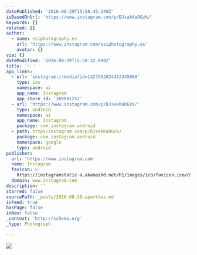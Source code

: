 ```yaml
---
datePublished: '2016-08-29T15:58:45.249Z'
isBasedOnUrl: 'https://www.instagram.com/p/BJsakKaDGzk/'
keywords: []
related: []
author:
  - name: esiphotography.es
    url: 'https://www.instagram.com/esiphotography.es'
    avatar: {}
via: {}
dateModified: '2016-08-29T15:58:32.990Z'
title: '✨ '
app_links:
  - url: 'instagram://media?id=1327552824452345060'
    type: ios
    namespace: ai
    app_name: Instagram
    app_store_id: '389801252'
  - url: 'https://www.instagram.com/p/BJsakKaDGzk/'
    type: android
    namespace: ai
    app_name: Instagram
    package: com.instagram.android
  - path: https/instagram.com/p/BJsakKaDGzk/
    package: com.instagram.android
    namespace: google
    type: android
publisher:
  url: 'https://www.instagram.com'
  name: Instagram
  favicon: >-
    https://instagramstatic-a.akamaihd.net/h1/images/ico/favicon.ico/dfa85bb1fd63.ico
  domain: www.instagram.com
description: ''
starred: false
sourcePath: _posts/2016-08-29-sparkles.md
inFeed: true
hasPage: false
inNav: false
_context: 'http://schema.org'
_type: Photograph

---
```

![](https://imgflo.herokuapp.com/graph/2b2431f8e7ba7b0/8a48a3158744843dbcb496625b7671b5/croprotate.jpg?cropheight=433&cropwidth=640&degrees=0&input=https%3A%2F%2Fscontent.cdninstagram.com%2Ft51.2885-15%2Fs640x640%2Fsh0.08%2Fe35%2F14099644_1808499406062253_927319334_n.jpg%3Fig_cache_key%3DMTMyNzU1MjgyNDQ1MjM0NTA2MA%253D%253D.2&x=0&y=104)
